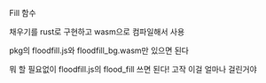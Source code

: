 Fill 함수

채우기를 rust로 구현하고 wasm으로 컴파일해서 사용

pkg의 floodfill.js와 floodfill_bg.wasm만 있으면 된다


뭐 할 필요없이 floodfill.js의 flood_fill 쓰면 된다!
고작 이걸 얼마나 걸린거야
